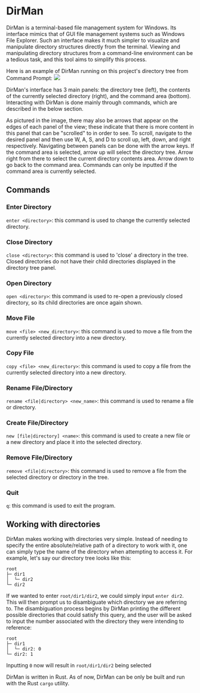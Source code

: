 # DirMan

DirMan is a terminal-based file management system for Windows. Its interface mimics that of GUI file management systems such as
Windows File Explorer. Such an interface makes it much simpler to visualize and manipulate directory structures directly from the
terminal. Viewing and manipulating directory structures from a command-line environment can be a tedious task, and this tool aims
to simplify this process.

Here is an example of DirMan running on this project's directory tree from Command Prompt:
![](https://github.com/alexsnezhko3/dirman/blob/master/dirman.png)

DirMan's interface has 3 main panels: the directory tree (left), the contents of the currently selected directory (right), and the
command area (bottom). Interacting with DirMan is done mainly through commands, which are described in the below section.

As pictured in the image, there may also be arrows that appear on the edges of each panel of the view; these indicate that there is
more content in this panel that can be "scrolled" to in order to see. To scroll, navigate to the desired panel and then use W, A, S,
and D to scroll up, left, down, and right respectively. Navigating between panels can be done with the arrow keys. If the command area is
selected, arrow up will select the directory tree. Arrow right from there to select the current directory contents area. Arrow down
to go back to the command area. Commands can only be inputted if the command area is currently selected.

## Commands

### Enter Directory
`enter <directory>`: this command is used to change the currently selected directory.

### Close Directory
`close <directory>`: this command is used to 'close' a directory in the tree. Closed directories do not have their child directories
displayed in the directory tree panel.

### Open Directory
`open <directory>`: this command is used to re-open a previously closed directory, so its child directories are once again shown.

### Move File
`move <file> <new_directory>`: this command is used to move a file from the currently selected directory into a new directory.

### Copy File
`copy <file> <new_directory>`: this command is used to copy a file from the currently selected directory into a new directory.

### Rename File/Directory
`rename <file|directory> <new_name>`: this command is used to rename a file or directory.

### Create File/Directory
`new [file|directory] <name>`: this command is used to create a new file or a new directory and place it into the selected directory.

### Remove File/Directory
`remove <file|directory>`: this command is used to remove a file from the selected directory or directory in the tree.

### Quit
`q`: this command is used to exit the program.

## Working with directories

DirMan makes working with directories very simple. Instead of needing to specify the entire absolute/relative path of a directory
to work with it, one can simply type the name of the directory when attempting to access it.
For example, let's say our directory tree looks like this:
```
root
├─ dir1
│  └─ dir2
└─ dir2
```

If we wanted to enter `root/dir1/dir2`, we could simply input `enter dir2`. This will then prompt us to disambiguate which directory we are
referring to. The disambiguation process begins by DirMan printing the different possible directories that could satisfy this query,
and the user will be asked to input the number associated with the directory they were intending to reference:
```
root
├─ dir1
│  └─ dir2: 0
└─ dir2: 1
```
Inputting `0` now will result in `root/dir1/dir2` being selected

DirMan is written in Rust. As of now, DirMan can be only be built and run with the Rust `cargo` utility.
